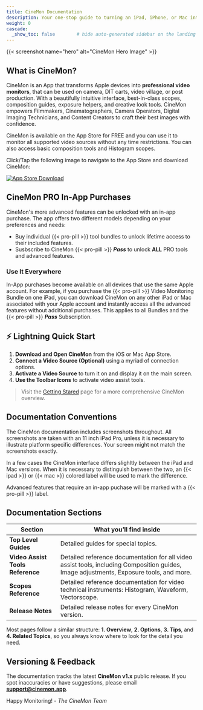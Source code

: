 ```yaml
---
title: CineMon Documentation
description: Your one-stop guide to turning an iPad, iPhone, or Mac into a professional on-set video monitor.
weight: 0
cascade:
  _show_toc: false        # hide auto-generated sidebar on the landing page
---
```


{{< screenshot name="hero" alt="CineMon Hero Image" >}}

## What is CineMon?

CineMon is an App that transforms Apple devices into **professional video monitors**, that can be used on camera, DIT carts, video village, or post production. With a beautifully intuitive interface, best-in-class scopes, composition guides, exposure helpers, and creative look tools. CineMon empowers Filmmakers, Cinematographers, Camera Operators, Digital Imaging Technicians, and Content Creators to craft their best images with confidence.

CineMon is available on the App Store for FREE and you can use it to monitor all supported video sources without any time restrictions. You can also access basic composition tools and Histogram scopes.

Click/Tap the following image to navigate to the App Store and download CineMon:

[![App Store Download](/images/docs/AppStore-Download-Black.png "250px")](https://apps.apple.com/us/app/cinemon/id6504142777)

## CineMon PRO In-App Purchases

CineMon's more advanced features can be unlocked with an in-app purchase. The app offers two different models depending on your preferences and needs:

- Buy individual {{< pro-pill >}} tool bundles to unlock lifetime access to their included features.
- Susbscribe to CineMon {{< pro-pill >}} ***Pass*** to unlock **ALL** PRO tools and advanced features.

### Use It Everywhere

In-App purchases become available on all devices that use the same Apple account. For example, if you purchase the {{< pro-pill >}} Video Monitoring Bundle on one iPad, you can download CineMon on any other iPad or Mac associated with your Apple account and instantly access all the advanced features without additional purchases. This applies to all Bundles and the {{< pro-pill >}} ***Pass*** Subscription.

## ⚡️ Lightning Quick Start

1. **Download and Open CineMon** from the iOS or Mac App Store.
2. **Connect a Video Source (Optional)** using a myriad of connection options.
3. **Activate a Video Source** to turn it on and display it on the main screen.
4. **Use the Toolbar Icons** to activate video assist tools.

> Visit the [Getting Stared](getting-started) page for a more comprehensive CineMon overview.

## Documentation Conventions

The CineMon documentation includes screenshots throughout. All screenshots are taken with an 11 inch iPad Pro, unless it is necessary to illustrate platform specific differences. Your screen might not match the screenshots exactly.

In a few cases the CineMon interface differs slighltly between the iPad and Mac versions. When it is necessary to distinguish between the two, an {{< ipad >}} or {{< mac >}} colored label will be used to mark the difference.

Advanced features that require an in-app puchase will be marked with a {{< pro-pill >}} label.

## Documentation Sections

| Section | What you’ll find inside |
|---------|------------------------|
| **Top Level Guides** | Detailed guides for special topics. |
| **Video Assist Tools Reference** | Detailed reference documentation for all video assist tools, including Composition guides, Image adjustments, Exposure tools, and more. |
| **Scopes Reference** | Detailed reference documentation for video technical instruments: Histogram, Waveform, Vectorscope. |
| **Release Notes** | Detailed release notes for every CineMon version. |

Most pages follow a similar structure: **1. Overview**, **2. Options**, **3. Tips**, and **4. Related Topics**, so you always know where to look for the detail you need.

## Versioning & Feedback

The documentation tracks the latest **CineMon v1.x** public release.
If you spot inaccuracies or have suggestions, please email **support@cinemon.app**.

Happy Monitoring!
*- The CineMon Team*